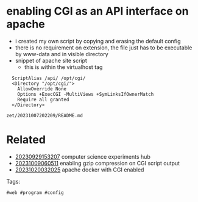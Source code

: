 # enabling CGI as an API interface on apache

- i created my own script by copying and erasing the default config
- there is no requirement on extension, the file just has to be executable by www-data and in visible directory
- snippet of apache site script
  - this is within the virtualhost tag
```
  ScriptAlias /api/ /opt/cgi/
  <Directory "/opt/cgi/">
    AllowOverride None
    Options +ExecCGI -MultiViews +SymLinksIfOwnerMatch
    Require all granted
  </Directory>
```

` zet/20231007202209/README.md `

# Related

- [20230929153207](/zet/20230929153207/README.md) computer science experiments hub
- [20231009060511](/zet/20231009060511/README.md) enabling gzip compression on CGI script output
- [20231020032025](/zet/20231020032025/README.md) apache docker with CGI enabled

Tags:

    #web #program #config
